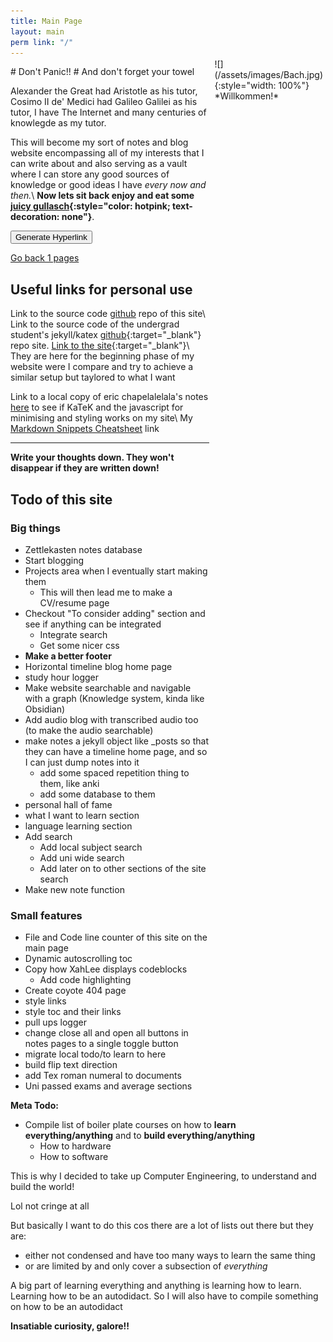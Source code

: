 ```yaml
---
title: Main Page
layout: main
perm link: "/"
---
```

<div style="display: flex; flex-direction: row;">
<div style="flex-grow: 1">
# Don't Panic!! #
And don't forget your towel

Alexander the Great had Aristotle as his tutor, Cosimo $\textrm{II}$ de' Medici had Galileo Galilei as his tutor, I have The Internet and many centuries of knowlegde as my tutor.

This will become my sort of notes and blog website encompassing all of my
interests that I can write about and also serving as a vault where I can store
any good sources of knowledge or good ideas I have *every now and then.*\\
**Now lets sit back enjoy and eat some [juicy gullasch](https://www.google.com/search?gs_ssp=eJzj4tTP1TcwzDI3LTJgdGDw4kgvzclJLE7OAABHzAae&q=gullasch&oq=gullasch&aqs=chrome.1.0i355i512j46i512j0i512l2j46i512j0i10i512l3.4758j1j7&sourceid=chrome&ie=UTF-8){:style="color: hotpink; text-decoration: none"}**.

<button id="generate">Generate Hyperlink</button>
<div class="container">
<a href="javascript:history.go(-1)">Go back 1 pages</a>
</div>

## Useful links for personal use ##

Link to the source code [github](https://github.com/GiulianoPalazzi/giulianopalazzi.github.io) repo of this site\\
Link to the source code of the undergrad student's jekyll/katex [github](https://github.com/eric-chapdelaine/eric-chapdelaine.github.io){:target="_blank"} repo site. [Link to the site](https://ericchapdelaine.com/){:target="_blank"}\\
They are here for the beginning phase of my website were I compare and try to achieve a similar setup but taylored to what I want

Link to a local copy of eric chapelalelala's notes [here](/notes/math1341) to see if KaTeK and the javascript for minimising and styling works on my site\\
My [Markdown Snippets Cheatsheet](/notes/cheatsheet) link

---

**Write your thoughts down. They won't disappear if they are written down!**

## Todo of this site

### Big things
* Zettlekasten notes database
* Start blogging
* Projects area when I eventually start making them
	* This will then lead me to make a CV/resume page
* Checkout "To consider adding" section and see if anything can be integrated
	* Integrate search
	* Get some nicer css
* **Make a better footer**
* Horizontal timeline blog home page
* study hour logger
* Make website searchable and navigable with a graph (Knowledge system, kinda like Obsidian)
* Add audio blog with transcribed audio too (to make the audio searchable)
* make notes a jekyll object like \_posts so that they can have a timeline home page, and so I can just dump notes into it
	* add some spaced repetition thing to them, like anki
	* add some database to them
* personal hall of fame
* what I want to learn section
* language learning section
* Add search
	* Add local subject search
	* Add uni wide search
	* Add later on to other sections of the site search
* Make new note function

### Small features
* File and Code line counter of this site on the main page
* Dynamic autoscrolling toc
* Copy how XahLee displays codeblocks
	* Add code highlighting
* Create coyote 404 page
* style links
* style toc and their links
* pull ups logger
* change close all and open all buttons in notes pages to a single toggle button
* migrate local todo/to learn to here
* build flip text direction
* add Tex roman numeral to documents
* Uni passed exams and average sections

</div>
<div class="bach" style="margin-top: -12px; margin-left: 8px; margin-right: 4px;">
![](/assets/images/Bach.jpg){:style="width: 100%"}
*Willkommen!*
</div>
</div>

<div class="note-block">
<strong>Meta Todo:</strong>

* Compile list of boiler plate courses on how to **learn everything/anything** and to **build everything/anything**
	* How to hardware
	* How to software

This is why I decided to take up Computer Engineering, to understand and build the world!

</div>
Lol not cringe at all

But basically I want to do this cos there are a lot of lists out there but they
are: 
* either not condensed and have too many ways to learn the same thing 
* or are limited by and only cover a subsection of *everything*

A big part of learning everything and anything is learning how to learn.
Learning how to be an autodidact. So I will also have to compile something on
how to be an autodidact

**Insatiable curiosity, galore!!**
